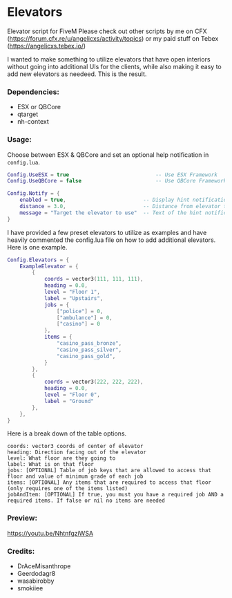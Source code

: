 # Elevators
Elevator script for FiveM
Please check out other scripts by me on CFX (https://forum.cfx.re/u/angelicxs/activity/topics) or my paid stuff on Tebex (https://angelicxs.tebex.io/)

I wanted to make something to utilize elevators that have open interiors without going into additional UIs for the clients, while also making it easy to add new elevators as needeed. This is the result.

### Dependencies:
 - ESX or QBCore
 - qtarget
 - nh-context

### Usage:
Choose between ESX & QBCore and set an optional help notification in `config.lua`.
```lua
Config.UseESX = true                            -- Use ESX Framework
Config.UseQBCore = false                        -- Use QBCore Framework (Ignored if Config.UseESX = true)

Config.Notify = {
	enabled = true,                         -- Display hint notification?
	distance = 3.0,                         -- Distance from elevator that the hint will show
	message = "Target the elevator to use"  -- Text of the hint notification
}
```
I have provided a few preset elevators to utilize as examples and have heavily commented the config.lua file on how to add additional elevators. Here is one example.
```lua
Config.Elevators = {
	ExampleElevator = {
		{
			coords = vector3(111, 111, 111),
			heading = 0.0,
			level = "Floor 1",
			label = "Upstairs",
			jobs = {
				["police"] = 0,
				["ambulance"] = 0,
				["casino"] = 0
			},
			items = {
				"casino_pass_bronze",
				"casino_pass_silver",
				"casino_pass_gold",
			}
		},
		{
			coords = vector3(222, 222, 222),
			heading = 0.0,
			level = "Floor 0",
			label = "Ground"
		},
	},
}
```
Here is a break down of the table options.

	coords: vector3 coords of center of elevator
	heading: Direction facing out of the elevator
	level: What floor are they going to
	label: What is on that floor
	jobs: [OPTIONAL] Table of job keys that are allowed to access that floor and value of minimum grade of each job
	items: [OPTIONAL] Any items that are required to access that floor (only requires one of the items listed)
	jobAndItem: [OPTIONAL] If true, you must you have a required job AND a required items. If false or nil no items are needed

### Preview:

https://youtu.be/NhtnfgziWSA

### Credits:

 - DrAceMisanthrope
 - Geerdodagr8
 - wasabirobby
 - smokiiee
